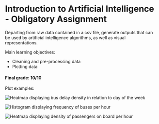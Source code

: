 # Introduction to Artificial Intelligence - Obligatory Assignment
Departing from raw data contained in a csv file, generate outputs that can be used by artificial intelligence algorithms, as well as visual representations.

Main learning objectives:
* Cleaning and pre-processing data
* Plotting data

#### Final grade: 10/10

Plot examples:

![Heatmap displaying bus delay density in relation to day of the week](https://github.com/anafvana/DAVE3625_Oblig1/blob/master/Plots/heatmap_bus_delay.png?raw=true)

![Histogram displaying frequency of buses per hour](https://github.com/anafvana/DAVE3625_Oblig1/blob/master/Plots/histogram_buses_per_hour.png?raw=true)

![Heatmap displaying density of passengers on board per hour](https://github.com/anafvana/DAVE3625_Oblig1/blob/master/Plots/heatmap_passengers_per_hour.png?raw=true)
